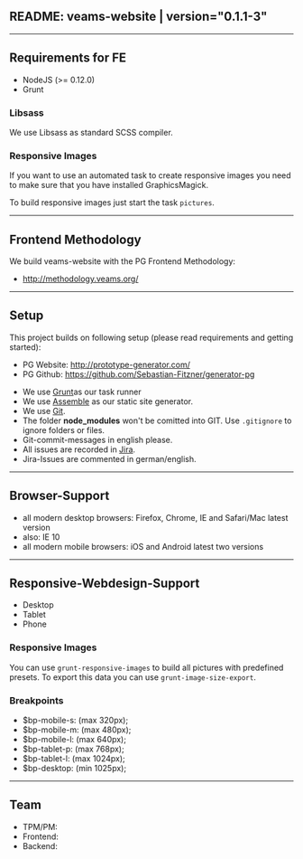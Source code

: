 ## README: veams-website | version="0.1.1-3"

---------------------------------------------------
## Requirements for FE

* NodeJS (>= 0.12.0)
* Grunt

### Libsass
We use Libsass as standard SCSS compiler.


### Responsive Images
If you want to use an automated task to create responsive images you need to make sure that you have installed GraphicsMagick.

To build responsive images just start the task `pictures`.

---------------------------------------------------
## Frontend Methodology

We build veams-website with the PG Frontend Methodology: 
* http://methodology.veams.org/

---------------------------------------------------
## Setup

This project builds on following setup (please read requirements and getting started):

* PG Website: http://prototype-generator.com/
* PG Github: https://github.com/Sebastian-Fitzner/generator-pg

- We use [Grunt](http://gruntjs.com/)as our task runner
- We use [Assemble](http://assemble.io/) as our static site generator.
- We use [Git](#).
- The folder __node_modules__ won't be comitted into GIT. Use ```.gitignore``` to ignore folders or files.
- Git-commit-messages in english please.
- All issues are recorded in [Jira](#).
- Jira-Issues are commented in german/english.

---------------------------------------------------
## Browser-Support

- all modern desktop browsers: Firefox, Chrome, IE and Safari/Mac latest version
- also: IE 10
- all modern mobile browsers: iOS and Android latest two versions

---------------------------------------------------
## Responsive-Webdesign-Support

- Desktop
- Tablet
- Phone

### Responsive Images

You can use `grunt-responsive-images` to build all pictures with predefined presets.
To export this data you can use `grunt-image-size-export`.

### Breakpoints
- $bp-mobile-s: (max 320px);
- $bp-mobile-m: (max 480px);
- $bp-mobile-l: (max 640px);
- $bp-tablet-p: (max 768px);
- $bp-tablet-l: (max 1024px);
- $bp-desktop: (min 1025px);

---------------------------------------------------
## Team

- TPM/PM:
- Frontend:
- Backend: